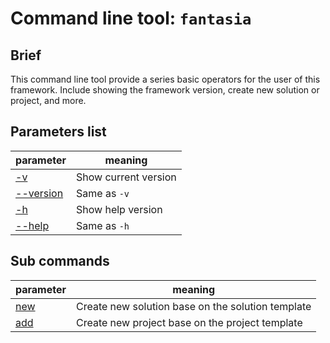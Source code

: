 ﻿# Command line tool: `fantasia` 

## Brief
This command line tool provide a series basic operators for the user of this 
framework. Include showing the framework version, create new solution or project, 
and more.

## Parameters list
| parameter              | meaning              | 
|------------------------|----------------------|
| [-v](T00003.md)        | Show current version |
| [--version](T00003.md) | Same as `-v`         |
| [-h](T00004.md)        | Show help version    |
| [--help](T00004.md)    | Same as `-h`         |

## Sub commands
| parameter        | meaning                                           | 
|------------------|---------------------------------------------------|
| [new](T00006.md) | Create new solution base on the solution template |
| [add](T00006.md) | Create new project base on the project template   |